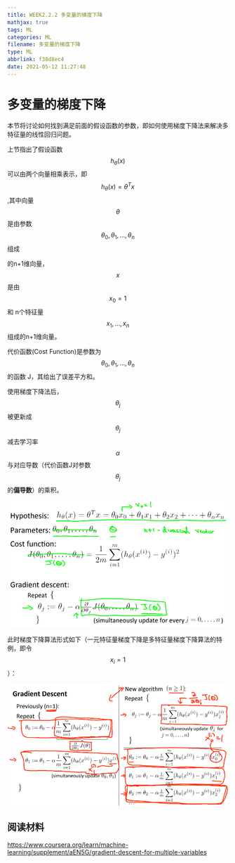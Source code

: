 ```yaml
---
title: WEEK2.2.2 多变量的梯度下降
mathjax: true
tags: ML
categories: ML
filename: 多变量的梯度下降
type: ML
abbrlink: f38d8ec4
date: 2021-05-12 11:27:48
---
```

# 多变量的梯度下降

本节将讨论如何找到满足前面的假设函数的参数，即如何使用梯度下降法来解决多特征量的线性回归问题。

上节指出了假设函数$$h_\theta(x)$$可以由两个向量相乘表示，即$$h_\theta(x)=\theta^Tx$$ ,其中向量$$\theta$$是由参数$$\theta_0,\theta_1,...,\theta_n$$组成

的n+1维向量，$$x$$是由$$x_0=1$$ 和 n个特征量$$x_1,...,x_n$$组成的n+1维向量。

代价函数(Cost Function)是参数为$$\theta_0,\theta_1,...,\theta_n$$的函数 J，其给出了误差平方和。

使用梯度下降法后，$$\theta_j$$被更新成$$\theta_j$$减去学习率$$\alpha$$与对应导数（代价函数J对参数$$\theta_j$$的**偏导数**）的乘积。<!--more -->

![image-20210505185922275](2-Gradient%20Descent%20for%20Multiple%20Variables/image-20210505185922275.png)

此时梯度下降算法形式如下（一元特征量梯度下降是多特征量梯度下降算法的特例，即令$$x_i=1$$）：

![image-20210505190405468](2-Gradient%20Descent%20for%20Multiple%20Variables/image-20210505190405468.png)

## 阅读材料

https://www.coursera.org/learn/machine-learning/supplement/aEN5G/gradient-descent-for-multiple-variables

